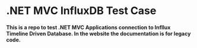 # .NET MVC InfluxDB Test Case

#### This is a repo to test .NET MVC Applications connection to Infllux Timeline Driven Database. In the website the documentation is for legacy code.
